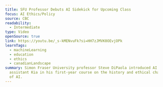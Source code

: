 ```yaml
---
title: SFU Professor Debuts AI Sidekick for Upcoming Class
focus: AI Ethics/Policy
source: CBC
readability:
  - Intermediate
type: Video
openSource: true
link: https://youtu.be/_s-kMENvuFk?si=HH7zJMVK0OEvjOPk
learnTags:
  - machineLearning
  - education
  - ethics
  - canadianLandscape
summary: Simon Fraser University professor Steve DiPaola introduced AI course
  assistant Kia in his first-year course on the history and ethical challenges
  of AI.
---
```

